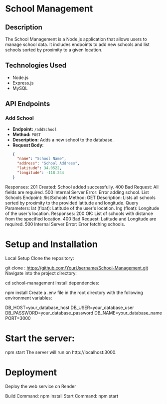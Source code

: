 # School Management 

## Description

The School Management  is a Node.js application that allows users to manage school data. It includes endpoints to add new schools and list schools sorted by proximity to a given location.

## Technologies Used

- Node.js
- Express.js
- MySQL

## API Endpoints

### Add School

- **Endpoint:** `/addSchool`
- **Method:** `POST`
- **Description:** Adds a new school to the database.
- **Request Body:**
  ```json
  {
    "name": "School Name",
    "address": "School Address",
    "latitude": 34.0522,
    "longitude": -118.244
  }

Responses:
201 Created: School added successfully.
400 Bad Request: All fields are required.
500 Internal Server Error: Error adding school.
List Schools
Endpoint: /listSchools
Method: GET
Description: Lists all schools sorted by proximity to the provided latitude and longitude.
Query Parameters:
lat (float): Latitude of the user's location.
lng (float): Longitude of the user's location.
Responses:
200 OK: List of schools with distance from the specified location.
400 Bad Request: Latitude and Longitude are required.
500 Internal Server Error: Error fetching schools.

# Setup and Installation
Local Setup
Clone the repository: 

git clone :  https://github.com/YourUsername/School-Management.git
Navigate into the project directory:

cd school-management
Install dependencies:

npm install
Create a .env file in the root directory with the following environment variables:

DB_HOST=your_database_host
DB_USER=your_database_user
DB_PASSWORD=your_database_password
DB_NAME=your_database_name
PORT=3000
# Start the server:

npm start
The server will run on http://localhost:3000.

# Deployment

Deploy the web service on Render


Build Command: npm install
Start Command: npm start
